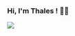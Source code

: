 ### Hi, I'm Thales ! 👋😊

<img src="https://github-readme-stats.vercel.app/api?username=thalestestoni&&show_icons=true&theme=radical">
